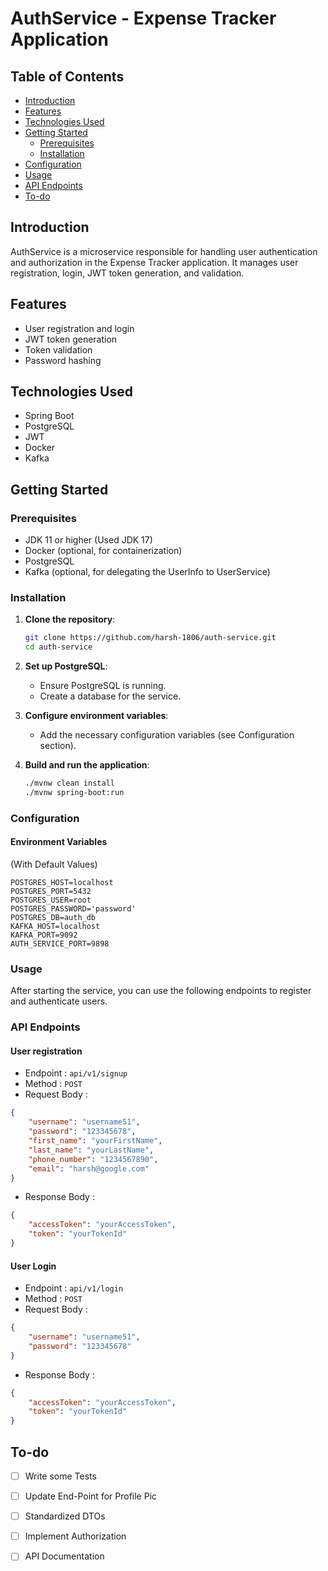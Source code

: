 # AuthService - Expense Tracker Application

## Table of Contents
- [Introduction](#introduction)
- [Features](#features)
- [Technologies Used](#technologies-used)
- [Getting Started](#getting-started)
    - [Prerequisites](#prerequisites)
    - [Installation](#installation)
- [Configuration](#configuration)
- [Usage](#usage)
- [API Endpoints](#api-endpoints)
- [To-do](#To-do)

[//]: # (- [Running Tests]&#40;#running-tests&#41;)

[//]: # (- [Contributing]&#40;#contributing&#41;)

[//]: # (- [License]&#40;#license&#41;)

[//]: # (- [Contact]&#40;#contact&#41;)

## Introduction
AuthService is a microservice responsible for handling user authentication and authorization in the Expense Tracker application. It manages user registration, login, JWT token generation, and validation.

## Features
- User registration and login
- JWT token generation
- Token validation
- Password hashing

## Technologies Used
- Spring Boot
- PostgreSQL
- JWT
- Docker
- Kafka

## Getting Started

### Prerequisites
- JDK 11 or higher (Used JDK 17)
- Docker (optional, for containerization)
- PostgreSQL
- Kafka (optional, for delegating the UserInfo to UserService)

### Installation

1. **Clone the repository**:
    ```bash
    git clone https://github.com/harsh-1806/auth-service.git
    cd auth-service
    ```

2. **Set up PostgreSQL**:
    - Ensure PostgreSQL is running.
    - Create a database for the service.

3. **Configure environment variables**:
    - Add the necessary configuration variables (see Configuration section).

4. **Build and run the application**:
    ```bash
    ./mvnw clean install
    ./mvnw spring-boot:run
    ```

### Configuration
#### Environment Variables
(With Default Values)
```plaintext
POSTGRES_HOST=localhost
POSTGRES_PORT=5432
POSTGRES_USER=root
POSTGRES_PASSWORD='password'
POSTGRES_DB=auth_db
KAFKA_HOST=localhost
KAFKA_PORT=9092
AUTH_SERVICE_PORT=9898
```
### Usage
After starting the service, you can use the following endpoints to register and authenticate users.

### API Endpoints
#### User registration
- Endpoint : `api/v1/signup`
- Method : `POST`
- Request Body :
```json
{
    "username": "username51",
    "password": "123345678",
    "first_name": "yourFirstName",
    "last_name": "yourLastName",
    "phone_number": "1234567890",
    "email": "harsh@google.com"
}
```
- Response Body :
```json
{
    "accessToken": "yourAccessToken",
    "token": "yourTokenId"
}
```
#### User Login
- Endpoint : `api/v1/login`
- Method : `POST`
- Request Body :
```json
{
    "username": "username51",
    "password": "123345678"
}
```
- Response Body :
```json
{
    "accessToken": "yourAccessToken",
    "token": "yourTokenId"
}
```
## To-do
- [ ] Write some Tests
- [ ] Update End-Point for Profile Pic
- [ ] Standardized DTOs
- [ ] Implement Authorization
- [ ] API Documentation

